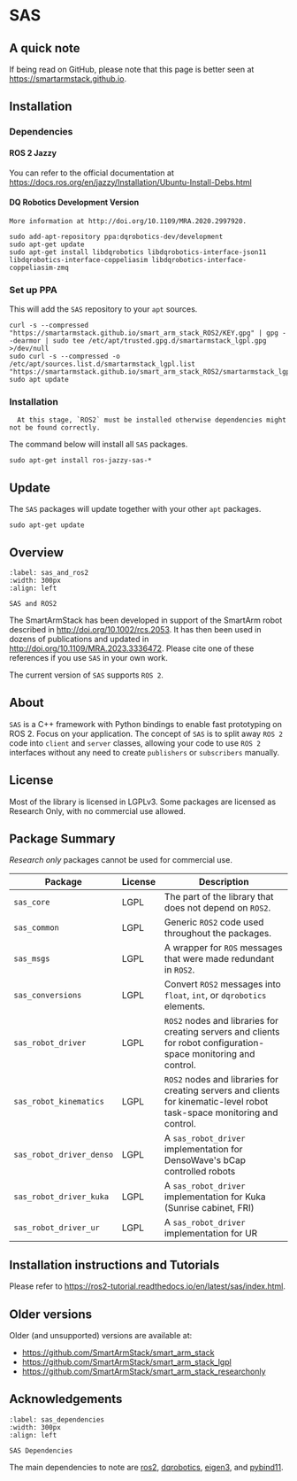 # SAS

## A quick note

If being read on GitHub, please note that this page is better seen at https://smartarmstack.github.io.

## Installation

### Dependencies

#### ROS 2 Jazzy

You can refer to the official documentation at https://docs.ros.org/en/jazzy/Installation/Ubuntu-Install-Debs.html

#### DQ Robotics Development Version

```{seealso}
More information at http://doi.org/10.1109/MRA.2020.2997920.
```

```commandline
sudo add-apt-repository ppa:dqrobotics-dev/development
sudo apt-get update
sudo apt-get install libdqrobotics libdqrobotics-interface-json11 libdqrobotics-interface-coppeliasim libdqrobotics-interface-coppeliasim-zmq
```

### Set up PPA

This will add the `SAS` repository to your `apt` sources.

```commandline
curl -s --compressed "https://smartarmstack.github.io/smart_arm_stack_ROS2/KEY.gpg" | gpg --dearmor | sudo tee /etc/apt/trusted.gpg.d/smartarmstack_lgpl.gpg >/dev/null
sudo curl -s --compressed -o /etc/apt/sources.list.d/smartarmstack_lgpl.list "https://smartarmstack.github.io/smart_arm_stack_ROS2/smartarmstack_lgpl.list"
sudo apt update
```

### Installation

```{important} 
  At this stage, `ROS2` must be installed otherwise dependencies might not be found correctly.
```

The command below will install all `SAS` packages. 

```commandline
sudo apt-get install ros-jazzy-sas-*
```

## Update

The `SAS` packages will update together with your other `apt` packages.

```commandline
sudo apt-get update
```



## Overview

```{figure} img/computer_ros2.png
:label: sas_and_ros2
:width: 300px
:align: left

SAS and ROS2
```

The SmartArmStack has been developed in support of the SmartArm robot described in http://doi.org/10.1002/rcs.2053. 
It has then been used in dozens of publications and updated in http://doi.org/10.1109/MRA.2023.3336472. Please cite one
of these references if you use `SAS` in your own work.

The current version of `SAS` supports `ROS 2`. 

## About

`SAS` is a C++ framework with Python bindings to enable fast prototyping on ROS 2. Focus on your application. 
The concept of `SAS` is to split away `ROS 2` code into `client` and `server` classes, allowing your code to use
`ROS 2` interfaces without any need to create `publishers` or `subscribers` manually.

## License

Most of the library is licensed in LGPLv3. Some packages are licensed as Research Only, with no commercial use allowed.

## Package Summary

*Research only* packages cannot be used for commercial use.

| Package                  | License | Description                                                                                                              |
|--------------------------|---------|--------------------------------------------------------------------------------------------------------------------------|
| `sas_core`               | LGPL    | The part of the library that does not depend on `ROS2`.                                                                  |
| `sas_common`             | LGPL    | Generic `ROS2` code used throughout the packages.                                                                        |
| `sas_msgs`               | LGPL    | A wrapper for `ROS` messages that were made redundant in `ROS2`.                                                         |
| `sas_conversions`        | LGPL    | Convert `ROS2` messages into `float`, `int`, or `dqrobotics` elements.                                                   |
| `sas_robot_driver`       | LGPL    | `ROS2` nodes and libraries for creating servers and clients for robot configuration-space monitoring and control.        |
| `sas_robot_kinematics`   | LGPL    | `ROS2` nodes and libraries for creating servers and clients for kinematic-level robot task-space monitoring and control. |
| `sas_robot_driver_denso` | LGPL    | A `sas_robot_driver` implementation for DensoWave's bCap controlled robots                                               |
| `sas_robot_driver_kuka`  | LGPL    | A `sas_robot_driver` implementation for Kuka (Sunrise cabinet, FRI)                                                      |
| `sas_robot_driver_ur`    | LGPL    | A `sas_robot_driver` implementation for UR                                                                               |

## Installation instructions and Tutorials

Please refer to https://ros2-tutorial.readthedocs.io/en/latest/sas/index.html.

## Older versions

Older (and unsupported) versions are available at:
- https://github.com/SmartArmStack/smart_arm_stack
- https://github.com/SmartArmStack/smart_arm_stack_lgpl
- https://github.com/SmartArmStack/smart_arm_stack_researchonly

## Acknowledgements

```{figure} img/computer_capi_open_tech.png
:label: sas_dependencies
:width: 300px
:align: left

SAS Dependencies
```

The main dependencies to note are [ros2](https://www.ros.org), [dqrobotics](https://dqrobotics.github.io), [eigen3](https://eigen.tuxfamily.org/index.php?title=Main_Page), and [pybind11](https://pybind11.readthedocs.io/en/stable/).